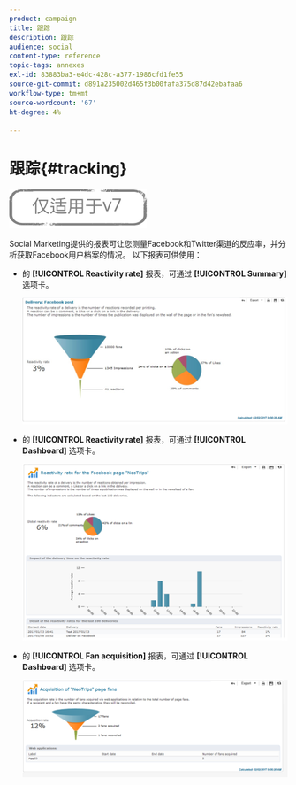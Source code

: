 ```yaml
---
product: campaign
title: 跟踪
description: 跟踪
audience: social
content-type: reference
topic-tags: annexes
exl-id: 83883ba3-e4dc-428c-a377-1986cfd1fe55
source-git-commit: d891a235002d465f3b00fafa375d87d42ebafaa6
workflow-type: tm+mt
source-wordcount: '67'
ht-degree: 4%

---
```


# 跟踪{#tracking}

![](../../assets/v7-only.svg)

Social Marketing提供的报表可让您测量Facebook和Twitter渠道的反应率，并分析获取Facebook用户档案的情况。 以下报表可供使用：

* 的 **[!UICONTROL Reactivity rate]** 报表，可通过 **[!UICONTROL Summary]** 选项卡。

   ![](assets/social_report_3.png)

* 的 **[!UICONTROL Reactivity rate]** 报表，可通过 **[!UICONTROL Dashboard]** 选项卡。

   ![](assets/social_report_2.png)

* 的 **[!UICONTROL Fan acquisition]** 报表，可通过 **[!UICONTROL Dashboard]** 选项卡。

   ![](assets/social_report_1.png)
